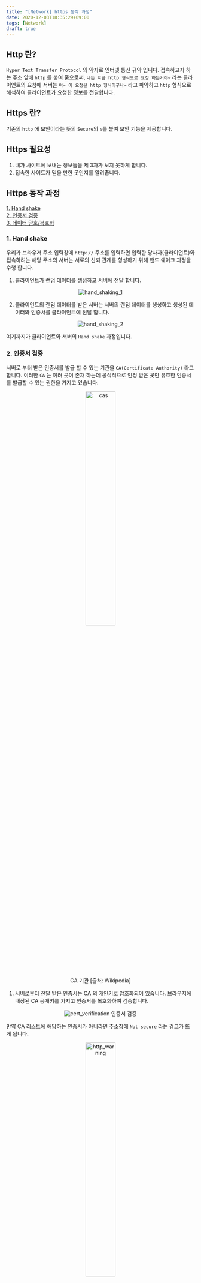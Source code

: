 ```yaml
---
title: "[Network] https 동작 과정"
date: 2020-12-03T18:35:29+09:00
tags: [Network]
draft: true
---
```

## Http 란?
`Hyper Text Transfer Protocol` 의 약자로 인터넷 통신 규약 입니다. 
접속하고자 하는 주소 앞에 `http` 를 붙여 줌으로써, `나는 지금 http 형식으로 요청 하는거야~` 라는 클라이언트의 요청에 서버는 `아~ 이 요청은 http 형식이구나~` 라고 파악하고 `http` 형식으로 해석하여 클라이언트가 요청한 정보를 전달합니다.

## Https 란?
기존의 `http` 에 보안이라는 뜻의 `Secure`의 `s`를 붙여 보안 기능을 제공합니다.

## Https 필요성
1. 내가 사이트에 보내는 정보들을 제 3자가 보지 못하게 합니다.
2. 접속한 사이트가 믿을 만한 곳인지를 알려줍니다.

## Https 동작 과정
[1. Hand shake](#1.-sand-shake)   
[2. 인증서 검증](#2.-인증서-검증)   
[3. 데이터 암호/복호화](#3.-데이터-암호/복호화)
### 1. Hand shake
우리가 브라우저 주소 입력창에 `http://` 주소를 입력하면 입력한 당사자(클라이언트)와 접속하려는 해당 주소의 서버는 서로의 신뢰 관계를 형성하기 위해 핸드 쉐이크 과정을 수행 합니다. 

1. 클라이언트가 랜덤 데이터를 생성하고 서버에 전달 합니다.

<p align="center">
    <img src="/images/2020/12/hand_shaking_1.png" alt="hand_shaking_1" /><br>
</p>

2. 클라이언트의 랜덤 데이터를 받은 서버는 서버의 랜덤 데이터를 생성하고 생성된 데이터와 인증서를 클라이언트에 전달 합니다.

<p align="center">
    <img src="/images/2020/12/hand_shaking_2.png" alt="hand_shaking_2" /><br>
</p>

여기까지가 클라이언트와 서버의 `Hand shake` 과정입니다.

### 2. 인증서 검증
서버로 부터 받은 인증서를 발급 할 수 있는 기관을 `CA(Certificate Authority)` 라고 합니다. 이러한 `CA` 는 여러 곳이 존재 하는데 공식적으로 인정 받은 곳만 유효한 인증서를 발급할 수 있는 권한을 가지고 있습니다.

<p align="center">
    <img src="/images/2020/12/CAs.png" alt="cas" title="CA 기관" width="40%"/><br>
    <figurecaption>CA 기관 [출처: Wikipedia]</figurecaption>
</p>

1. 서버로부터 전달 받은 인증서는 CA 의 개인키로 암호화되어 있습니다. 브라우저에 내장된 CA 공개키를 가지고 인증서를 복호화하여 검증합니다.

<p align="center">
    <img src="/images/2020/12/cert_verification.png" alt="cert_verification" />
    <figurecaption>인증서 검증</figurecaption>
</p>

만약 CA 리스트에 해당하는 인증서가 아니라면 주소창에 `Not secure` 라는 경고가 뜨게 됩니다.
<p align="center">
    <img src="/images/2020/12/http_warning.png" alt="http_warning" width="40%"/>
</p>

### 3. 데이터 암호/복호화
핸드 쉐이크와 인증서의 검증 과정을 거치고 서로의 신뢰를 확인한 클라이언트와 서버가 데이터를 주고 받습니다. 이 때는 대칭키와 비대칭키를 활용하여 데이터를 암호/복호화 합니다.

1. 성공적으로 복호화된 인증서에는 서버의 공개키가 포함되어 있습니다.

<p align="center">
    <img src="/images/2020/12/server_pub_key.png" alt="server_pub_key" />
</p>

2. 클라이언트는 앞전에 생성하고 서버로부터 전달 받은 랜덤한 데이터를 가지고 임시 키를 생성 합니다.

<p align="center">
    <img src="/images/2020/12/temp_key.png" alt="temp_key" />
</p>

3. 생성한 임시 키를 서버의 공개키로 암호화하여 서버에게 전달 합니다.

<p align="center">
    <img src="/images/2020/12/send_temp_key.png" alt="send_temp_key" />
</p>

4. 서버가 암호화된 임시 키를 전달 받으면 자신이 가지고 있는 개인키로 복호화 하고 클라이언트와 서버 양측에서는 각각 일련의 과정을 거쳐 동일한 대칭키를 생성합니다.

<p align="center">
    <img src="/images/2020/12/symmetric_key.png" alt="symmetric_key" />
</p>

5. 이렇게 생성된 대칭키는 오직 클라이언트와 서버만이 가지고 있습니다. 이 대칭키를 가지고 데이터를 암호화하여 전달하고, 받은 쪽에서 같은 대칭키로 복호화하여 외부로부터 안전하게 데이터를 주고 받을 수 있습니다.

> 출처: https://www.youtube.com/watch?v=H6lpFRpyl14


